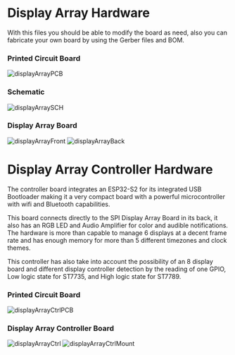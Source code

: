 # Display Array Hardware

With this files you should be able to modify the board as need, also you can fabricate your own board by using the Gerber files and BOM. 

### Printed Circuit Board
![displayArrayPCB](https://savageelectronics.com/wp-content/uploads/2021/06/DisplayArrayPCB-1024x345.png)

### Schematic
![displayArraySCH](https://savageelectronics.com/wp-content/uploads/2021/06/DisplayArrayCAD-1024x401.png)

### Display Array Board
![displayArrayFront](https://savageelectronics.com/wp-content/uploads/2021/06/IMG_7236.jpg)
![displayArrayBack](https://savageelectronics.com/wp-content/uploads/2021/06/IMG_7241.jpg)

# Display Array Controller Hardware

The controller board integrates an ESP32-S2 for its integrated USB Bootloader making it a very compact board with a powerful microcontroller with wifi and Bluetooth capabilities.

This board connects directly to the SPI Display Array Board in its back, it also has an RGB LED and Audio Amplifier for color and audible notifications. The hardware is more than capable to manage 6 displays at a decent frame rate and has enough memory for more than 5 different timezones and clock themes.

This controller has also take into account the possibility of an 8 display board and different display controller detection by the reading of one GPIO, Low logic state for ST7735, and High logic state for ST7789.

### Printed Circuit Board
![displayArrayCtrlPCB](https://savageelectronics.com/wp-content/uploads/2021/06/ControllerPCB-1024x531.png)

### Display Array Controller Board
![displayArrayCtrl](https://savageelectronics.com/wp-content/uploads/2021/06/IMG_7244.jpg)
![displayArrayCtrlMount](https://savageelectronics.com/wp-content/uploads/2021/06/IMG_7262.jpg)

